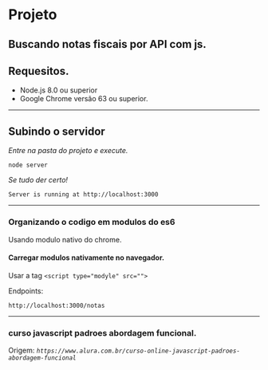 
# Projeto
## Buscando notas fiscais por API com js.

## Requesitos.

* Node.js 8.0 ou superior
* Google Chrome versão 63 ou superior.

---

## Subindo o servidor
*Entre na pasta do projeto e execute.*
```
node server
```

*Se tudo der certo!*
```
Server is running at http://localhost:3000
```

---

### Organizando o codigo em modulos do es6
Usando modulo nativo do chrome.

#### Carregar modulos nativamente no navegador.
Usar a tag `<script type="modyle" src="">`



Endpoints:
```
http://localhost:3000/notas
```

___

### curso javascript padroes abordagem funcional.

Origem: *`https://www.alura.com.br/curso-online-javascript-padroes-abordagem-funcional`*